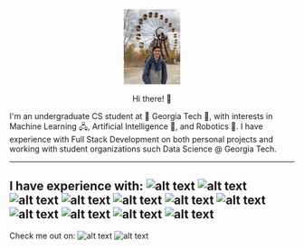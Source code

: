 <div id="header" align="center">
  <img src="https://github.com/Sebiancoder/Sebiancoder/blob/main/IMG_8423%20(1).jpg" width="100" border-radius="50"/>
  <p>Hi there! 👋</p>
</div>

I'm an undergraduate CS student at 🐝 Georgia Tech 🐝, with interests in Machine Learning 🖧, Artificial Intelligence 🧠, and Robotics 🤖. I have experience with Full Stack Development on both personal projects and working with student organizations such Data Science @ Georgia Tech.

---
I have experience with:
![alt text](https://img.shields.io/badge/-Bootstrap-7952B3.svg?&style=flat&logo=bootstrap&logoColor=white)
![alt text](https://img.shields.io/badge/-A8B9CC.svg?&style=flat&logo=c&logoColor=white)
![alt text](https://img.shields.io/badge/-CSS3-1572B6.svg?&style=flat&logo=css3&logoColor=white)
![alt text](https://img.shields.io/badge/-HTML5-E34F26.svg?&style=flat&logo=html5&logoColor=white)
![alt text](https://img.shields.io/badge/-JavaScript-F7DF1E.svg?&style=flat&logo=javascript&logoColor=white)
![alt text](https://img.shields.io/badge/-jQuery-0769AD.svg?&style=flat&logo=jquery&logoColor=white)
![alt text](https://img.shields.io/badge/-Leaflet-199900.svg?&style=flat&logo=leaflet&logoColor=white)
![alt text](https://img.shields.io/badge/-Mapbox-000000.svg?&style=flat&logo=mapbox&logoColor=white)
![alt text](https://img.shields.io/badge/-OpenStreetMap-7EBC6F.svg?&style=flat&logo=openstreetmap&logoColor=white)
![alt text](https://img.shields.io/badge/-Python-3776AB.svg?&style=flat&logo=python&logoColor=white)
![alt text](https://img.shields.io/badge/-React-61DAFB.svg?&style=flat&logo=react&logoColor=white)
---
Check me out on:
![alt text](https://img.shields.io/badge/Youtube-@sebastianjaskowski-FF0000.svg?&style=flat&logo=youtube)
![alt text](https://img.shields.io/badge/Instagram-@sebastian__jaskowski-E4405F.svg?&style=flat&logo=instagram)


